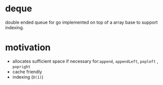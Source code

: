 # deque
double ended queue for go
implemented on top of a array base to support indexing.

# motivation 
* allocates sufficient space if necessary for:`append`, `appendLeft`,  `popleft` , `popright`
* cache friendly
* indexing (`O(1)`) 

